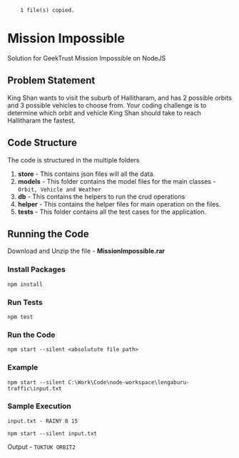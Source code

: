        1 file(s) copied.
# Mission Impossible

Solution for GeekTrust Mission Impossible on NodeJS

## Problem Statement

King Shan wants to visit the suburb of Hallitharam, and has 2 possible orbits and 3 possible vehicles to choose from. Your coding challenge is to determine which orbit and vehicle King Shan should take to reach Hallitharam the fastest.

## Code Structure

The code is structured in the multiple folders

1. **store**   - This contains json files will all the data.
2. **models**  - This folder contains the model files for the main classes - `Orbit, Vehicle and Weather`
3. **db**      - This contains the helpers to run the crud operations
4. **helper**  - This contains the helper files for main operation on the files.
5. **tests**   - This folder contains all the test cases for the application.


## Running the Code

Download and Unzip the file - **MissionImpossible.rar**

### Install Packages 

`npm install`

### Run Tests

`npm test`

### Run the Code

`npm start --silent <absolutute file path>`

### Example

`npm start --silent C:\Work\Code\node-workspace\lengaburu-traffic\input.txt`

### Sample Execution

`input.txt - RAINY 8 15`

`npm start --silent input.txt`

Output - `TUKTUK ORBIT2`
